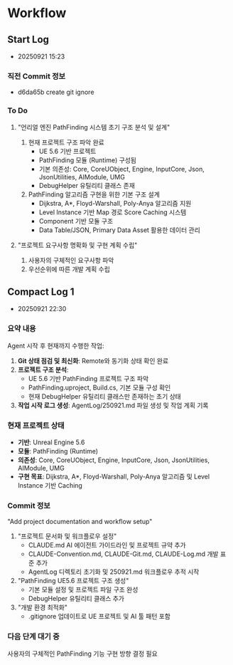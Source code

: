 # Workflow

## Start Log
- 20250921 15:23

### 직전 Commit 정보
- d6da65b create git ignore

### To Do

1. "언리얼 엔진 PathFinding 시스템 초기 구조 분석 및 설계"
    1. 현재 프로젝트 구조 파악 완료
        - UE 5.6 기반 프로젝트
        - PathFinding 모듈 (Runtime) 구성됨
        - 기본 의존성: Core, CoreUObject, Engine, InputCore, Json, JsonUtilities, AIModule, UMG
        - DebugHelper 유틸리티 클래스 존재
    2. PathFinding 알고리즘 구현을 위한 기본 구조 설계
        - Dijkstra, A*, Floyd-Warshall, Poly-Anya 알고리즘 지원
        - Level Instance 기반 Map 경로 Score Caching 시스템
        - Component 기반 모듈 구조
        - Data Table/JSON, Primary Data Asset 활용한 데이터 관리

2. "프로젝트 요구사항 명확화 및 구현 계획 수립"
    1. 사용자의 구체적인 요구사항 파악
    2. 우선순위에 따른 개발 계획 수립

## Compact Log 1
- 20250921 22:30

### 요약 내용

Agent 시작 후 현재까지 수행한 작업:

1. **Git 상태 점검 및 최신화**: Remote와 동기화 상태 확인 완료
2. **프로젝트 구조 분석**:
   - UE 5.6 기반 PathFinding 프로젝트 구조 파악
   - PathFinding.uproject, Build.cs, 기본 모듈 구성 확인
   - 현재 DebugHelper 유틸리티 클래스만 존재하는 초기 상태
3. **작업 시작 로그 생성**: AgentLog/250921.md 파일 생성 및 작업 계획 기록

### 현재 프로젝트 상태
- **기반**: Unreal Engine 5.6
- **모듈**: PathFinding (Runtime)
- **의존성**: Core, CoreUObject, Engine, InputCore, Json, JsonUtilities, AIModule, UMG
- **구현 목표**: Dijkstra, A*, Floyd-Warshall, Poly-Anya 알고리즘 및 Level Instance 기반 Caching

### Commit 정보
"Add project documentation and workflow setup"

1. "프로젝트 문서화 및 워크플로우 설정"
    - CLAUDE.md AI 에이전트 가이드라인 및 프로젝트 규약 추가
    - CLAUDE-Convention.md, CLAUDE-Git.md, CLAUDE-Log.md 개발 표준 추가
    - AgentLog 디렉토리 초기화 및 250921.md 워크플로우 추적 시작
2. "PathFinding UE5.6 프로젝트 구조 생성"
    - 기본 모듈 설정 및 프로젝트 파일 구조 완성
    - DebugHelper 유틸리티 클래스 추가
3. "개발 환경 최적화"
    - .gitignore 업데이트로 UE 프로젝트 및 AI 툴 패턴 포함

### 다음 단계 대기 중
사용자의 구체적인 PathFinding 기능 구현 방향 결정 필요